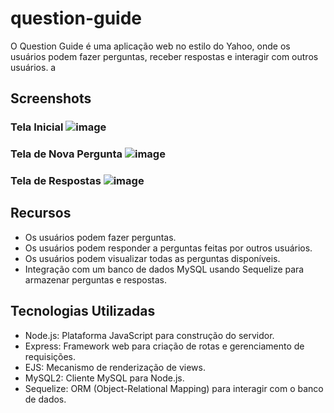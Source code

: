# question-guide

O Question Guide é uma aplicação web no estilo do Yahoo, onde os usuários podem fazer perguntas, receber respostas e interagir com outros usuários.
a

## Screenshots

### Tela Inicial ![image](https://github.com/davidmello04/question-guide/assets/102268159/264c5638-f08f-45d5-8700-04953ac6b2c6)
### Tela de Nova Pergunta ![image](https://github.com/davidmello04/question-guide/assets/102268159/866010b9-21ae-44a1-929f-804201bc3a2a)
### Tela de Respostas ![image](https://github.com/davidmello04/question-guide/assets/102268159/2713140b-c90b-4918-afda-50f72e0aa2bb)


## Recursos

* Os usuários podem fazer perguntas.
* Os usuários podem responder a perguntas feitas por outros usuários.
* Os usuários podem visualizar todas as perguntas disponíveis.
* Integração com um banco de dados MySQL usando Sequelize para armazenar perguntas e respostas.

## Tecnologias Utilizadas

* Node.js: Plataforma JavaScript para construção do servidor.
* Express: Framework web para criação de rotas e gerenciamento de requisições.
* EJS: Mecanismo de renderização de views.
* MySQL2: Cliente MySQL para Node.js.
* Sequelize: ORM (Object-Relational Mapping) para interagir com o banco de dados.
